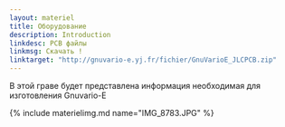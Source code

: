```yaml
---
layout: materiel
title: Оборудование
description: Introduction
linkdesc: PCB файлы
linkmsg: Скачать !
linktarget: "http://gnuvario-e.yj.fr/fichier/GnuVarioE_JLCPCB.zip"
---
```


В этой граве будет представлена информация необходимая для изготовления Gnuvario-E

{% include materielimg.md name="IMG_8783.JPG" %}
